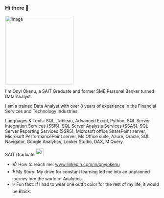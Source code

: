 


### Hi there 👋

<img width="223" alt="image" src="https://user-images.githubusercontent.com/115608035/226263322-05dcfb92-07fe-42f4-a5f0-130be8abbb27.png">


                          

I'm Onyi Okenu, a SAIT Graduate and former SME Personal Banker turned Data Analyst. 

I am a trained Data Analyst with over 8 years of experience in the Financial Services and Technology Industries.

Languages & Tools: SQL, Tableau, Advanced Excel, Python, SQL Server Integration Services (SSIS), SQL Server Analysis Services (SSAS), SQL Server Reporting Services (SSRS), Microsoft office SharePoint server, Microsoft PerformancePoint server, Ms Office suite,  Azure, Oracle, SQL Navigator, Google Analytics, Looker Studio, DAX, M Query.

SAIT Graduate <img width="25" alt="image" src="https://user-images.githubusercontent.com/115608035/226263041-5f32a326-1f98-4dfd-beae-808c6826da7a.png">

- 📫 How to reach me: www.linkedin.com/in/onyiokenu
- 🎙️ My Story: My drive for constant learning led me into an unplanned journey into the world of Analytics.
- ⚡ Fun fact: If I had to wear one outfit color for the rest of my life, it would be Black.
